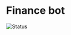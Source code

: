 # Finance bot

![Status](https://github.com/ikrutik/finance_bot/workflows/Build,%20Test%20and%20Deploy/badge.svg?branch=master)
